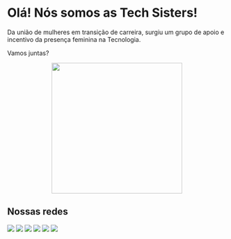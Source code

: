 # Olá! Nós somos as Tech Sisters! 

Da união de mulheres em transição de carreira, surgiu um grupo de apoio e incentivo da presença feminina na Tecnologia. 

Vamos juntas?

<p align="center">
<!--   <img src="https://media.giphy.com/media/rIFWIvjtk2X3q6Tu1a/giphy.gif" width="300px"></img> -->
  <img src="https://media.giphy.com/media/iV3qFFXhxElyerScYI/giphy.gif" width="300px"></img>
  
</p>

## Nossas redes

  <a href="https://www.instagram.com/techsistersbrasil" alt="Instagram" target="_blank">
  <img src="https://img.shields.io/badge/-Instagram-DF0174?style=for-the-badge&labelColor=DF0174&logo=instagram&logoColor=white&link=https://www.instagram.com/techsistersbrasil"></a>

  <a href="https://discord.gg/RDkDy3tT" target="_blank">
  <img src="https://img.shields.io/badge/Discord-7289DA?style=for-the-badge&logo=discord&logoColor=white" target="_blank"></a>
  
  <a href="https://www.facebook.com/groups/880563505855914" alt="Facebook" target="_blank">
  <img src="https://img.shields.io/badge/-Facebook-3b5998?style=for-the-badge&labelColor=3b5998&logo=facebook&logoColor=white&link=https://www.facebook.com/groups/880563505855914"></a>
 
 <a href="https://www.linkedin.com/company/techsistersbrasil" alt="Linkedin" target="_blank">
  <img src="https://img.shields.io/badge/-Linkedin-0e76a8?style=for-the-badge&logo=Linkedin&logoColor=white&link=https://www.linkedin.com/company/techsistersbrasil"></a>

  <a href="https://chat.whatsapp.com/KXkqvkVADUWIZITGJhsFq1" alt="WhatsApp" target="_blank">
  <img src="https://img.shields.io/badge/-WhatsApp-25d366?style=for-the-badge&labelColor=25d366&logo=whatsapp&logoColor=white&link=https://chat.whatsapp.com/KXkqvkVADUWIZITGJhsFq1"></a>
  
  <a href="https://dev.to/techsistersbrasil" alt="Instagram" target="_blank">
  <img src="https://img.shields.io/badge/dev.to-0A0A0A?style=for-the-badge&logo=dev.to&logoColor=white&link=https://dev.to/techsistersbrasil"></a>



<!--
**techsistersbrasil/techsistersbrasil** is a ✨ _special_ ✨ repository because its `README.md` (this file) appears on your GitHub profile.

Here are some ideas to get you started:

- 🔭 I’m currently working on ...
- 🌱 I’m currently learning ...
- 👯 I’m looking to collaborate on ...
- 🤔 I’m looking for help with ...
- 💬 Ask me about ...
- 📫 How to reach me: ...
- 😄 Pronouns: ...
- ⚡ Fun fact: ...
-->
